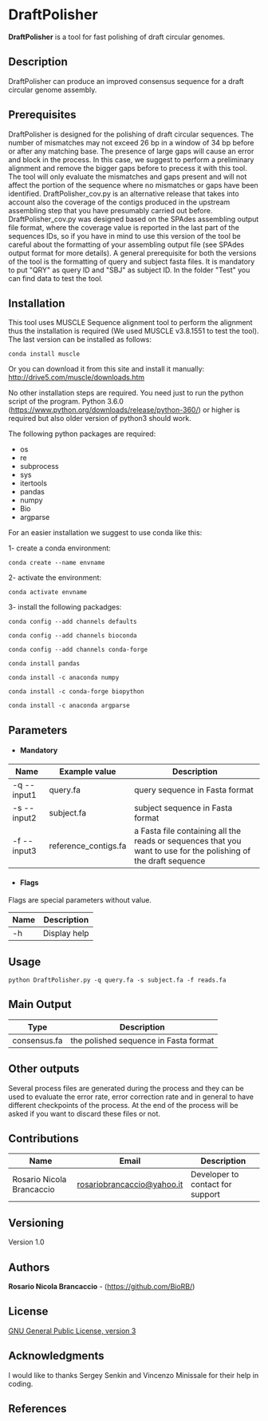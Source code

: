 # DraftPolisher

**DraftPolisher** is a tool for fast polishing of draft circular genomes.

## Description

DraftPolisher can produce an improved consensus sequence for a draft circular genome assembly. 

## Prerequisites

DraftPolisher is designed for the polishing of draft circular sequences. The number of mismatches may not exceed 26 bp in a window of 34 bp before or after any matching base. The presence of large gaps will cause an error and block in the process. In this case, we suggest to perform a preliminary alignment and remove the bigger gaps before to precess it with this tool. The tool will only evaluate the mismatches and gaps present and will not affect the portion of the sequence where no mismatches or gaps have been identified. DraftPolisher_cov.py is an alternative release that takes into account also the coverage of the contigs produced in the upstream assembling step that you have presumably carried out before. DraftPolisher_cov.py was designed based on the SPAdes assembling output file format, where the coverage value is reported in the last part of the sequences IDs, so if you have in mind to use this version of the tool be careful about the formatting of your assembling output file (see SPAdes output format for more details). A general prerequisite for both the versions of the tool is the formatting of query and subject fasta files. It is mandatory to put "QRY" as query ID  and "SBJ" as subject ID. In the folder "Test" you can find data to test the tool.

## Installation
This tool uses MUSCLE Sequence alignment tool to perform the alignment thus the installation is required (We used MUSCLE v3.8.1551 to test the tool).
The last version can be installed as follows:

```
conda install muscle
```
Or you can download it from this site and install it manually: http://drive5.com/muscle/downloads.htm

No other installation steps are required. You need just to run the python script of the program. 
Python 3.6.0 (https://www.python.org/downloads/release/python-360/) or higher is required but also older version of python3 should work.

The following python packages are required:
- os
- re
- subprocess
- sys
- itertools
- pandas
- numpy
- Bio
- argparse

For an easier installation we suggest to use conda like this:

1- create a conda environment:

```conda create --name envname```

2- activate the environment:

```conda activate envname```

3- install the following packadges:

```conda config --add channels defaults```

```conda config --add channels bioconda```

```conda config --add channels conda-forge```

```conda install pandas```

```conda install -c anaconda numpy```

```conda install -c conda-forge biopython```

```conda install -c anaconda argparse```



## Parameters

  * #### Mandatory
| Name  | Example value | Description     |
|-------|---------------|-----------------|
| -q --input1| query.fa | query sequence in Fasta format |
| -s --input2| subject.fa | subject sequence in Fasta format |
| -f --input3| reference_contigs.fa | a Fasta file containing all the reads or sequences that you want to use for the polishing of the draft sequence|

  * #### Flags

Flags are special parameters without value.

| Name      | Description     |
|-----------|-----------------|
| -h   | Display help |

## Usage 

```
python DraftPolisher.py -q query.fa -s subject.fa -f reads.fa
```

## Main Output

| Type      | Description     |
  |-----------|---------------|
  | consensus.fa    | the polished sequence in Fasta format |

## Other outputs

Several process files are generated during the process and they can be used to evaluate the error rate, error correction rate and in general to have different checkpoints of the process. At the end of the process will be asked if you want to discard these files or not.

## Contributions

| Name      | Email | Description     |
|-----------|---------------|-----------------|
  | Rosario Nicola Brancaccio | rosariobrancaccio@yahoo.it | Developer to contact for support |
  
## Versioning

Version 1.0

## Authors

**Rosario Nicola Brancaccio** - (https://github.com/BioRB/)

## License
[GNU General Public License, version 3](https://www.gnu.org/licenses/gpl-3.0.html)


## Acknowledgments
I would like to thanks Sergey Senkin  and Vincenzo Minissale for their help in coding.

## References
